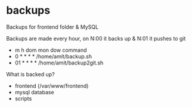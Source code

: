 # backups
Backups for frontend folder & MySQL

Backups are made every hour, on N:00 it backs up & N:01 it pushes to git
  - m h  dom mon dow   command
  - 0 * * * * /home/amit/backup.sh
  - 01 * * * * /home/amit/backup2git.sh

What is backed up?
  - frontend (/var/www/frontend)
  - mysql database 
  - scripts 
